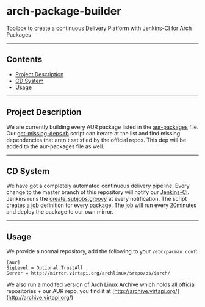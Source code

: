 # arch-package-builder
Toolbox to create a continuous Delivery Platform with Jenkins-CI for Arch Packages

---

## Contents
+ [Project Description](#project-description)
+ [CD System](#cd-system)
+ [Usage](#usage)

---

## Project Description
We are currently building every AUR package listed in the [aur-packages](aur-packages) file. Our [get-missing-deps.rb](get-missing-deps.rb) script can iterate at the list and find missing dependencies that aren't satisfied by the official repos. This dep will be added to the aur-packages file as well.

---

## CD System
We have got a completely automated continuous delivery pipeline. Every change to the master branch of this repository will notify our [Jenkins-CI](https://ci.virtapi.org). Jenkins runs the [create_subjobs.groovy](create_subjobs.groovy) at every notification. The script creates a job definition for every package. The job will run every 20minutes and deploy the package to our own mirror.

---

## Usage
We provide a normal repository, add the following to your `/etc/pacman.conf`:
```
[aur]
SigLevel = Optional TrustAll
Server = http://mirror.virtapi.org/archlinux/$repo/os/$arch/
```

We also run a modifed version of [Arch Linux Archive](https://wiki.archlinux.org/index.php/Arch_Linux_Archive) which holds all official repositories + our AUR repo, you find it at [http://archive.virtapi.org/](http://archive.virtapi.org/)
